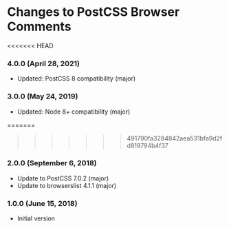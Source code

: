 # Changes to PostCSS Browser Comments

<<<<<<< HEAD
### 4.0.0 (April 28, 2021)

- Updated: PostCSS 8 compatibility (major)

### 3.0.0 (May 24, 2019)

- Updated: Node 8+ compatibility (major)

=======
>>>>>>> 491790fa3284842aea531bfa9d2fd819794b4f37
### 2.0.0 (September 6, 2018)

- Update to PostCSS 7.0.2 (major)
- Update to browserslist 4.1.1 (major)

### 1.0.0 (June 15, 2018)

- Initial version
